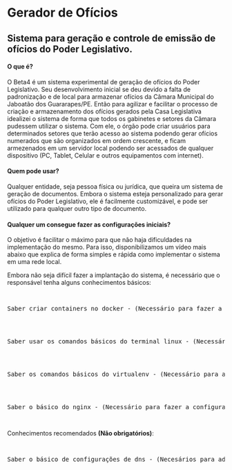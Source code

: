 <h1>Gerador de Ofícios</h1>
<h2>Sistema para geração e controle de emissão de ofícios do Poder Legislativo.</h2>


<h4>O que é?</h4>
<p>O Beta4 é um sistema experimental de geração de ofícios do Poder Legislativo. Seu desenvolvimento inicial se deu devido a falta de padronização e de local para armazenar ofícios da Câmara Municipal do Jaboatão dos Guararapes/PE. Então para agilizar e facilitar o processo de criação e armazenamento dos ofícios gerados pela Casa Legislativa idealizei o sistema de forma que todos os gabinetes e setores da Câmara pudessem utilizar o sistema. Com ele, o órgão pode criar usuários para determinados setores que terão acesso ao sistema podendo gerar ofícios numerados que são organizados em ordem crescente, e ficam armezenados em um servidor local podendo ser acessados de qualquer dispositivo (PC, Tablet, Celular e outros equipamentos com internet).</p>

<h4>Quem pode usar?</h4>
<p>Qualquer entidade, seja pessoa física ou jurídica, que queira um sistema de geração de documentos. Embora o sistema esteja personalizado para gerar ofícios do Poder Legislativo, ele é facilmente customizável, e pode ser utilizado para qualquer outro tipo de documento.</p>

<h4>Qualquer um consegue fazer as configurações iniciais?</h4>
<p>O objetivo é facilitar o máximo para que não haja dificuldades na implementação do mesmo. Para isso, disponibilizamos um vídeo mais abaixo que explica de forma simples e rápida como implementar o sistema em uma rede local.</p>
<p>Embora não seja difícil fazer a implantação do sistema, é necessário que o responsável tenha alguns conhecimentos básicos:</p>
<pre>
    <p>Saber criar containers no docker - (Necessário para fazer a instalação do container com nosso <a href="https://github.com/daniloarodrigues/oficio/blob/master/docker-compose.yml">docker-compose.yml</a>)</p>
    <p>Saber usar os comandos básicos do terminal linux - (Necessário para se movimentar entre pastas e fazer instalaçãos de pacotes)</p>
    <p>Saber os comandos básicos do virtualenv - (Necessário para ativar a máquina virtual e subir a aplicação com gunicorn)</p>
    <p>Saber o básico do nginx - (Necessário para fazer a configuração mais básica do <a href="https://github.com/daniloarodrigues/oficio/blob/master/default.conf">nginx</a>)</p>
</pre>
<p>Conhecimentos recomendados <b>(Não obrigatórios)</b>:</p>
<pre>
    <p>Saber o básico de configurações de dns - (Necesários para adicionar um domínio para acessar o sistema)</p>
</pre>